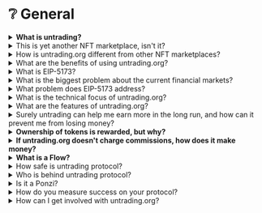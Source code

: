 # ❔ General

<details>

<summary><strong>What is untrading?</strong></summary>

untrading.org is a DEX protocol that uses NFT technology to solve financial transaction problems. We operate on Ethereum and Polygon blockchains, and use EIP-5173 to create a shared-benefit economy. Our non-fungible Future Rewards (nFR) system creates a trustless Flow for each listed token, with every transaction linked to a specific user. Buyers and sellers receive a percentage of profits based on their contribution to the token's provenance and price-discovery process. We also have Originator's Rewards (ORs) that eliminate commissions and promote transparency. Join us on Untrading.org to experience a fair and equitable trading platform.

**Flows**: Flows, or Giftchains are decentralized, on-chain communities made up of all the buyers and sellers of an NFT token.

**On-chain nFR payments:** Uses are no longer at odds with each other, nor with the platform. They are no longer chess pieces in a zero-sum game. A gain is no longer a loss for another. In addition to eliminating the need for lots of trades to generate transaction fees, the platform implements a revolutionary on-chain payment system that rewards ownership chain ownership, and discourages royalty circumvention.

**All assets:** This new trading framework works with all assets that can be tokenized, including real estate, cryptos, tokenized stocks, and startup team projects, in addition to being an art NFT protocol.&#x20;

**Community:** Each project that originated and traded on the platform will benefit when each of its living communities contributes to its success.

</details>

<details>

<summary>This is yet another NFT marketplace, isn't it?</summary>

untrading.org is not just another NFT marketplace. It is a game-changing asset transaction protocol that goes beyond NFTs, covering all tokenized asset classes. The platform is built on an improved NFT framework, which is based on EIP-5173, that establishes a shared-benefit economy where every previous buyer has contributed to the token’s provenance and the price-discovery process. On top of that, untrading.org has a trustless Future Rewards (FRs) system and Originator's Rewards (ORs) that create giving circles among owners, promote transparency, and align the interests of the platform and its users. In summary, untrading.org is not just another NFT marketplace but a revolutionary asset transaction protocol that provides a new level of fairness, transparency, and community for all tokenized asset classes.

</details>

<details>

<summary>How is untrading.org different from other NFT marketplaces?</summary>

untrading.org stands out from all other platforms in four major ways:

1. **A lower transaction cost:** untrading.org does not charge a fixed commission to buyers or sellers. All Originators' Rewards and ownership Future Rewards are calculated based on the seller's profit.&#x20;
2. **Get paid even after you sell the token:** The Future Rewards framework shares a percentage of the realized profit with the Giving Circle that makes up the chain of ownership after you sell the token.
3. **On-chain royalty payments:** the artists' royalty payments are part of the Originators' Rewards (ORs) on untrading.org. They are immutable and on-chain. The nFRn framework discourages buyers and sellers from circumventing royalty payments.&#x20;
4. **On-chain NFT licenses:** untrading.org implements the "Can't Be Evil" NFT licenses released by a16z on its native smart contract. Creators can choose from six on-chain licenses that outline respective rights and obligations.

Our approach differs from traditional exchanges that prioritize profits over customers, leading to unethical practices. DEXs don't address the zero-sum nature of trading, which transfers wealth from the masses to a few. Our non-custodial Web3 protocol solves conflicts of interest, benefiting everyone. We prioritize our users' best interests, with no fees for deposits or transfers. Our vision is a future where all financial assets are tokenized, traded transparently and globally, benefiting all participants.

</details>

<details>

<summary>What are the benefits of using untrading.org?</summary>

By using untrading.org, you can enjoy several benefits, such as amplifying user values using the nFR Flow system, enhancing user experience, and addressing security concerns with multisig implementation on asset-locking contracts. Our platform is designed to maximize value for the masses and transfer wealth back to the community, instead of extracting value from them.

There is no commission charged on each transaction on the platform, and there is no conflict of interest between the platform and its users; each trading asset creates a giving circle that benefits the platform users in three ways:&#x20;

1. You will continue to receive Future Rewards (FRs) after the token is sold;&#x20;
2. There is no transaction cost (other than the gas cost associated with various blockchains) if the trade (buying and selling) is not profitable;&#x20;
3. On-chain Originators Rewards (royalty payments) that cannot be changed arbitrarily by the platform;&#x20;
4. a16z's "Can't Be Evil" NFT licenses are implemented on untrading.org for Artwork items.

</details>

<details>

<summary>What is EIP-5173?</summary>

EIP-5173 is an Ethereum Improvement Proposal that aims to revolutionize the world of non-fungible tokens (NFTs) by introducing a new standard that rewards all owners of a token for their participation in its price discovery process and the asset's provenance. The importance of an asset's provenance, just like in the real physical world, adds transparency, trust and additional value to the NFT ecosystem.

This new standard creates a system of wealth creation that is a complete departure from the traditional zero-sum game of trading, which has been designed for most traders to lose. EIP-5173 offers a new way of creating value that benefits everyone involved. In the traditional trading system, exchanges and marketplaces often take a significant cut of the profits at the expense of creators and buyers, even sometimes engaging in unethical and illegal actions against their users.

EIP-5173 offers a solution to these problems by introducing a new model that benefits everyone involved. By rewarding all owners of a token for their participation in its price discovery process, EIP-5173 creates a system of wealth creation that is fair and equitable. This eliminates the conflicts of interest between exchanges and marketplaces and their creators, buyers, and sellers of financial assets, not only the NFTs.

Moreover, EIP-5173 provides a more accessible and equitable way for artists and creators to monetize their work, while also giving buyers the opportunity to participate in the value creation process. With the added transparency and trust of an asset's provenance, creators and buyers can feel confident that their work and investments are secure and legitimate.

Overall, EIP-5173 represents a major step forward for the world of NFTs. By introducing a new standard that rewards all owners of a token for their participation in its price discovery process and the asset's provenance, it offers a more fair, equitable, and sustainable way of creating value in the NFT ecosystem. It is a groundbreaking proposal that has the potential to change the way we think about the NFT framework and the value it holds.

</details>

<details>

<summary>What is the biggest problem about the current financial markets?</summary>

The biggest problem with the current financial markets is the zero-sum mentality that prevails not only in short-term and derivative trading but also in investing. The entire financial market was designed to extract value from the masses and transfer wealth back to the elite few from its beginning several hundred years ago. This means that the market extracts value from the companies' users, workers, and the community they serve in order to maximize the remote capital investors. As a result, the current financial markets create an unfair system that benefits the few at the expense of the many.

</details>

<details>

<summary>What problem does EIP-5173 address?</summary>

EIP-5173 addresses the problem of the unequal distribution of value in the current trading system, which guarantees that most traders will lose money due to their emotions and the use of various sophisticated techniques by insiders. It introduces a new standard for non-fungible tokens that rewards all owners of a token for their participation in its price discovery process, creating a system of wealth creation that doesn't rely on the traditional zero-sum game of trading. The new system eliminates conflicts of interest between exchanges and marketplaces and their creators, buyers, and sellers of NFTs.&#x20;

By introducing a more accessible and equitable way for artists and creators to monetize their work, while also giving buyers the opportunity to participate in the value creation process, EIP-5173 offers a new way of creating value that benefits everyone involved. Our goal is to inspire more developers to work together to develop on-chain royalty payment methods and build a win-win trading practice based on Ethereum and Polygon. This involves building a next-generation exchange based on a gift economics model where members pay it forward to end centuries of zero-sum trading.&#x20;

With the non-fungible token standard and several extensions, including EIP-5173, it is now possible to build this platform, which has the potential to reach far beyond the art world and transform the trading market, which is worth hundreds of billions of dollars.

</details>

<details>

<summary>What is the technical focus of untrading.org?</summary>

untrading.org focuses on three critical areas of trading: On-chain Payments & Licenses, Truly Divisible NFTs, and Upgradable Smart Contracts. We believe that these areas are crucial for building a better, fairer DeFi platform for everyone.

</details>

<details>

<summary>What are the features of untrading.org?</summary>

untrading.org offers several features, such as the ability to transfer a fraction of your NFT in a logical, secure, and efficient way, implementing a16z's "Can't Be Evil" licenses for all NFTs, and continuously upgradable smart contracts that patch vulnerabilities and add new features using EIP-2535 "Diamonds." Our platform also provides a multisig implementation on asset-locking contracts to address security concerns.

</details>

<details>

<summary>Surely untrading can help me earn more in the long run, and how can it prevent me from losing money?</summary>

There is **NO** way to prevent anyone from losing money in trading. No losses should be socialized or bailed out either. Trading always involves risk. The only way to "prevent" risks and losses is either not to trade or join a Ponzi scheme.

Even though there are no guarantees in trading, the platform can help you cope if you lose in a trade since there will be no fees or commissions. Moreover, regardless of your not contributing to the former owners, you will still receive Future Rewards (FRs) from the Giving Circle if the future owners make money trading this NFT as a result of your position in the chain of ownership.

</details>

<details>

<summary><strong>Ownership of tokens is rewarded, but why?</strong></summary>

The provenance of artworks and collectibles strongly influences their value. A token's price discovery process is influenced by all buyers, especially at the early stages of its trading lifecycle. In the spirit of open-source gift economy, it is fair to reward all the former owners retrospectively for adding value to the token's price increases during the process.&#x20;

Similarly, tokenizible assets gain value when each former owner shares the same growth goals as the present owner, forming a healthy community.

</details>

<details>

<summary><strong>If untrading.org doesn't charge commissions, how does it make money?</strong></summary>

Through eliminating transaction fees, untrading.org prevents conflicts of interest between its users and the platform.&#x20;

For the platform to generate revenue, users must make a profit. The Originators' Rewards (ORs), representing originators', creators', and artists' lifetime royalty income, are split between them and untrading.org (for example, 70/30, but currently 100/0). The platform's only revenue comes from this. OR payments are made on-chain and are based on the seller's profit, not the sale price.

</details>

<details>

<summary><strong>What is a Flow?</strong></summary>

By utilizing EIP-5173, creators, buyers, and sellers of tokens form on-chain communities we call Flows, or Giftchains. Flows are formed when participants work together to increase wealth. A Flow is a decentralized, on-chain community made up of all the buyers and sellers of an NFT token.

The owners are arranged in a queue, starting with the earliest owner and ending with the owner immediately before the current owner (the Last Generation). The First Generation is the last of the next n generations. There is a fixed-size profit distribution window from the First Generation to the Last Generation.

Those who sell non-fungible-future-reward-compliant tokens (nFR tokens) will share profits if they are not the original minters, the Originator, and therefore not the very first sellers in the chain. Future Rewards (FRs) create a trustless, on-chainFlow that is governed by the original smart contract by making sure that every seller, regardless of position, gives and receives the Future Reward distributions specified by the Originator when the token was minted.

With this new NFT framework, stronger communities can be created and mutually beneficial relationships can be formed. Flows are living communities where previous and current owners share interests.

</details>

<details>

<summary>How safe is untrading protocol?</summary>

untrading.org takes security very seriously and provides a multisig implementation on asset-locking contracts to address security concerns. Our platform also continuously upgradable smart contracts that patch vulnerabilities and add new features using EIP-2535 "Diamonds." Additionally, our team of experts ensures that our platform is constantly monitored and updated to ensure maximum security for our users.

untrading.org is a non-custodial platform without counterparty risk that allows users to retain control of their assets even in the event of bankruptcy through asset-unlocking smart contracts signed jointly by the platform, users, and an outside custodian.

To make the framework robust and resilient, the untrading.org protocol does not promise a fixed rate of reward to anyone at any time. While the exact amount and timing of the rewards is uncertain, the on-chain mechanism for distributing these rewards is immutable.&#x20;

untrading.org also includes measures to protect user assets, such as asset-unlocking contracts signed by users, the protocol, and a third-party custodian. User funds are safe even in the event of untrading.org ceases to exist.

</details>

<details>

<summary>Who is behind untrading protocol?</summary>

Our team is composed of seasoned traders and experienced blockchain developers. As successful traders survived and thrived for over 20 years, we understand the pain points of individual traders who have been at a disadvantage in a system that favors the wealthy and the powerful. Our mission is to level the playing field and provide a more equitable, decentralized financial transaction ecosystem that benefits everyone.&#x20;

Through our non-custodial nFR protocol, we address the conflicts of interest that exist in existing exchanges and offer a transparent and fair solution that has never been considered before. With our expertise and passion, we aim to revolutionize trading and make it more profitable and accessible for all.

**@dRadiant,** highly skilled 16-year-old  blockchain coder who is known for their hard work ethic, and has contributed to several open-source projects, co-authored an EIP (writing another EIP to solve the non-divisible problem of NFTs), and won prizes at the ETH SF & ETH Denver hackathons.

**Yale ReiSoleil,** co-author of EIP-5173, experienced HFT system trader and early investor in BTC & ETH.

**Amit Srivastava,** 30 Years Experience in Investing, Strategy Consulting and Technology Operations.

**Dr. D Wang,** EIP co-author, PhD in computer science. 20 years as chief HFT trading system designer.

**Tal Elyashiv,** Advisor, former CIO at Bank of America, CIO at Capital One, and COO at BondDesk. Founder at Navion, Exactor, Yallo, SPiCE VC and Securitize.

**Simon Telfer,** Advisor. Technology Director 30 years’ experience delivering large transformation programs in multiple industries including media, retail, public sector.

</details>

<details>

<summary>Is it a Ponzi?</summary>

EIP-5173 is not a Ponzi scheme because it does not rely on new investors joining the system to pay returns to earlier investors. Instead, it introduces a new standard that rewards all owners of a token for their participation in its price discovery process. This creates a system of wealth creation that benefits everyone involved, including artists and creators, buyers, and sellers of NFTs.&#x20;

The traditional trading system has long been plagued by unequal distribution of value, with exchanges and marketplaces existing to only serve their own benefit, often taking a significant cut of the profits at the expense of creators and buyers, even sometimes engaging in unethical and illegal actions against their users. EIP-5173 offers a solution to these problems by introducing a new model that benefits everyone involved. By rewarding all owners of a token for their participation in its price discovery process, EIP-5173 creates a system of wealth creation that is fair and equitable.&#x20;

Furthermore, EIP-5173 offers a new way of creating value that benefits everyone involved. It provides a more accessible and equitable way for artists and creators to monetize their work, while also giving buyers the opportunity to participate in the value creation process. It eliminates the conflicts of interest between exchanges and marketplaces and their creators, buyers, and sellers of NFTs.&#x20;

Overall, EIP-5173 represents a major step forward for the world of NFTs, providing a more fair, equitable, and sustainable way of creating value in the NFT ecosystem.

</details>

<details>

<summary>How do you measure success on your protocol?</summary>

Our primary measure of success is the total nFR generated, as it's 100% shared with all users. As a decentralized platform, we prioritize the engagement and satisfaction of our users over traditional metrics like revenue or downloads. In addition to nFR, our primary success metrics are the number of active users, the volume of transactions, and the liquidity of our markets.&#x20;

Currently, we have seen consistent growth in all three areas, with a growing verified user base and an increasing number of transactions and liquidity using our protocol. At this time, several DAO projects are in talks with us to issue their native tokens on untrading.org, and a crypto bank is issuing their membership NFT tokens using the EIP-5173 protocol. We're constantly monitoring these metrics to ensure we're on track to meet our goals, and we're always working to improve our protocol to provide the best experience for our users.

</details>

<details>

<summary>How can I get involved with untrading.org?</summary>

You can get involved with untrading.org by joining our community on social media platforms such as Twitter, Telegram, and Discord. You can also use our platform to buy, sell, and upgrade NFTs you own into unNFTs and participate in DeFi activities.

</details>

